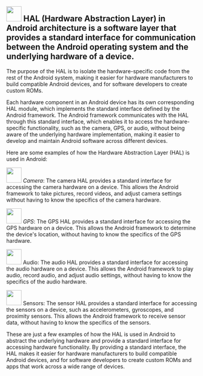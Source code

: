 ## <img src="https://user-images.githubusercontent.com/70295997/216799542-0f2046d8-c483-41d2-a640-ad0f5374b679.png" width=40> HAL (Hardware Abstraction Layer) in Android architecture is a software layer that provides a standard interface for communication between the Android operating system and the underlying hardware of a device. 

The purpose of the HAL is to isolate the hardware-specific code from the rest of the Android system, making it easier for hardware manufacturers to build compatible Android devices, and for software developers to create custom ROMs.

Each hardware component in an Android device has its own corresponding HAL module, which implements the standard interface defined by the Android framework. The Android framework communicates with the HAL through this standard interface, which enables it to access the hardware-specific functionality, such as the camera, GPS, or audio, without being aware of the underlying hardware implementation, making it easier to develop and maintain Android software across different devices.

Here are some examples of how the Hardware Abstraction Layer (HAL) is used in Android:

<img src="https://user-images.githubusercontent.com/70295997/216799350-1166b04d-b70d-4299-a63b-3484e4510200.png" width=40> _Camera_: The camera HAL provides a standard interface for accessing the camera hardware on a device. This allows the Android framework to take pictures, record videos, and adjust camera settings without having to know the specifics of the camera hardware.

<img src="https://user-images.githubusercontent.com/70295997/216799378-8da44542-5e4e-48d0-b82e-5f1104d2025b.png" width=40> _GPS_: The GPS HAL provides a standard interface for accessing the GPS hardware on a device. This allows the Android framework to determine the device's location, without having to know the specifics of the GPS hardware.

<img src="https://user-images.githubusercontent.com/70295997/216799437-05670fd4-ceaa-4445-8a4d-1541cfe39002.png" width=40>  Audio: The audio HAL provides a standard interface for accessing the audio hardware on a device. This allows the Android framework to play audio, record audio, and adjust audio settings, without having to know the specifics of the audio hardware.

<img src="https://user-images.githubusercontent.com/70295997/216799501-12c98675-4702-44bd-a59d-fc2e6691aec6.png" width=40> Sensors: The sensor HAL provides a standard interface for accessing the sensors on a device, such as accelerometers, gyroscopes, and proximity sensors. This allows the Android framework to receive sensor data, without having to know the specifics of the sensors.

These are just a few examples of how the HAL is used in Android to abstract the underlying hardware and provide a standard interface for accessing hardware functionality. By providing a standard interface, the HAL makes it easier for hardware manufacturers to build compatible Android devices, and for software developers to create custom ROMs and apps that work across a wide range of devices.

